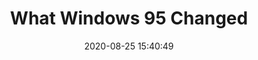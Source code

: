 ---
date: 2020-08-25 15:40:49
link:
  source: pocket
  source_url: https://getpocket.com
  text: What Windows 95 Changed
  url: https://anildash.com/2020/08/25/what-windows-95-changed?s=09
source: pocket
syndicated:
- type: pocket
  url: https://anildash.com/2020/08/25/what-windows-95-changed?s=09
- type: mastodon
  url: https://mastodon.technology/users/roytang/statuses/104752861079780449
- type: twitter
  url: https://twitter.com/roytang/statuses/1298417421112418304/
title: What Windows 95 Changed
---